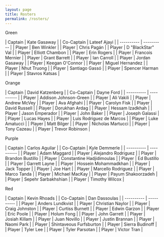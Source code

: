 ```yaml
---
layout: page
title: Rosters
permalink: /rosters/
---
```


<div class="row">

<div class="col-md-3 pb-2">
<div class="card bg-theme">
<div class="card-header text-center text-white bg-green">Green</div>
<div class="card-body w-100" markdown=1>

| Captain | Kate Gasaway |
| Co-Captain | Lateef Ajayi |
| ---------- | ---------- |
| Player | Ben Winkler |
| Player | Chris Pagán |
| Player | D "BlackStar" Val |
| Player | Elliott Chambon |
| Player | Erin Rogers |
| Player | Francois Mernier |
| Player | Grant Barrett |
| Player | Ian Carroll |
| Player | Jordan Gasaway |
| Player | Keegan O'Connor |
| Player | Miguel Hernandez |
| Player | Nhut Truong |
| Player | Santiago Gassó |
| Player | Spencer Harman |
| Player | Stavros Katsas |

</div>
</div>
</div>

<div class="col-md-3 pb-2">
<div class="card bg-theme">
<div class="card-header text-center text-white bg-orange">Orange</div>
<div class="card-body w-100" markdown=1>

| Captain | David Katzenberg |
| Co-Captain | Dayne Ford |
| ---------- | ---------- |
| Player | Addison Johnson-Green |
| Player | Ali Vakili |
| Player | Andrew McVey |
| Player | Ava Afghahi |
| Player | Carolyn Fisk |
| Player | David Russell |
| Player | Dorukhan Ardag |
| Player | Hessam Izadkhah |
| Player | Jason Emperador |
| Player | John Baker |
| Player | Joseph Galassi |
| Player | Lucas Hayes |
| Player | Luis Rodriguez de Marcos |
| Player | Luke Amatucci |
| Player | Matt Bilger |
| Player | Nicholas Martucci |
| Player | Tony Cazeau |
| Player | Trevor Robinson |

</div>
</div>
</div>

<div class="col-md-3 pb-2">
<div class="card bg-theme">
<div class="card-header text-center text-white bg-purple">Purple</div>
<div class="card-body w-100" markdown=1>

| Captain | Carlos Aguilar |
| Co-Captain | Kyle Demmerle |
| ---------- | ---------- |
| Player | Adam Maggard |
| Player | Alejandro Rodriguez |
| Player | Brandon Bustillo |
| Player | Constantine Hadjidimoulas |
| Player | Ed Bustillo |
| Player | Garrett Layne |
| Player | Hossein Mohammadkhan |
| Player | Jack Topper |
| Player | Joe Hart |
| Player | Marcello Rodriguez |
| Player | Marco Tanda |
| Player | Michael MacKay |
| Player | Payum Shakoorzadeh |
| Player | Sepehr Sarbakhshian |
| Player | Timothy Wilcox |

</div>
</div>
</div>

<div class="col-md-3 pb-2">
<div class="card bg-theme">
<div class="card-header text-center text-white bg-red">Red</div>
<div class="card-body w-100" markdown=1>

| Captain | Kevin Rhoads |
| Co-Captain | Dan Dassoulas |
| ---------- | ---------- |
| Player | Anders Lundkvist |
| Player | Christian Naylor |
| Player | Craig Johnston |
| Player | Curtiss Burnett |
| Player | Edwin Garzon |
| Player | Eric Poole |
| Player | Holum Fong |
| Player | John Garrett |
| Player | Josiah Killam |
| Player | Juan Novillo |
| Player | Justin Brannan |
| Player | Naomi Park |
| Player | Shintaveous Furfsburton |
| Player | Sierra Budinoff |
| Player | Tyler Lee |
| Player | Tyler Parsotan |
| Player | Victor Tran |

</div>
</div>
</div>

</div>